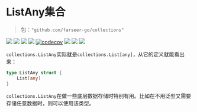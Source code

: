 # ListAny集合
> 包：`"github.com/farseer-go/collections"`

![](https://img.shields.io/github/stars/farseer-go?style=social)
![](https://img.shields.io/github/license/farseer-go/collections)
![](https://img.shields.io/github/go-mod/go-version/farseer-go/collections)
![](https://img.shields.io/github/v/release/farseer-go/collections)
[![codecov](https://img.shields.io/codecov/c/github/farseer-go/collections)](https://codecov.io/gh/farseer-go/collections)
![](https://img.shields.io/github/languages/code-size/farseer-go/collections)
![](https://img.shields.io/github/directory-file-count/farseer-go/collections)
![](https://goreportcard.com/badge/github.com/farseer-go/collections)

`collections.ListAny`实际就是`collections.List[any]`，从它的定义就能看出来：
```go
type ListAny struct {
	List[any]
}
```

`collections.ListAny`在做一些底层数据存储时特别有用。比如在不用泛型又需要存储任意数据时，则可以使用该类型。